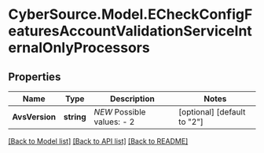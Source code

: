 # CyberSource.Model.ECheckConfigFeaturesAccountValidationServiceInternalOnlyProcessors
## Properties

Name | Type | Description | Notes
------------ | ------------- | ------------- | -------------
**AvsVersion** | **string** | *NEW*  Possible values: - 2 | [optional] [default to "2"]

[[Back to Model list]](../README.md#documentation-for-models) [[Back to API list]](../README.md#documentation-for-api-endpoints) [[Back to README]](../README.md)

